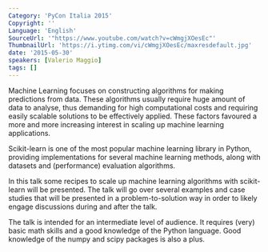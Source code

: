 ```yaml
---
Category: 'PyCon Italia 2015'
Copyright: ''
Language: 'English'
SourceUrl: '"https://www.youtube.com/watch?v=cWmgjXOesEc"'
ThumbnailUrl: 'https://i.ytimg.com/vi/cWmgjXOesEc/maxresdefault.jpg'
date: '2015-05-30'
speakers: [Valerio Maggio]
tags: []
---
```

Machine Learning focuses on constructing algorithms for making predictions from data. These algorithms usually require huge amount of data to analyse, thus demanding for high computational costs and requiring easily scalable solutions to be effectively applied. These factors favoured a more and more increasing interest in scaling up machine learning applications.

Scikit-learn is one of the most popular machine learning library in Python, providing implementations for several machine learning methods, along with datasets and (performance) evaluation algorithms.

In this talk some recipes to scale up machine learning algorithms with scikit-learn will be presented. The talk will go over several examples and case studies that will be presented in a problem-to-solution way in order to likely engage discussions during and after the talk.

The talk is intended for an intermediate level of audience. It requires (very) basic math skills and a good knowledge of the Python language. Good knowledge of the numpy and scipy packages is also a plus.
